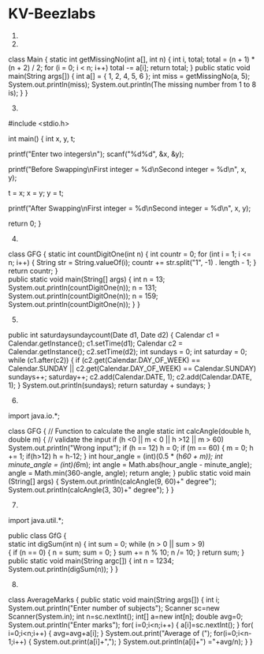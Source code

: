 # KV-Beezlabs

1) 


2)
class Main {
    static int getMissingNo(int a[], int n)
    {
        int i, total;
        total = (n + 1) * (n + 2) / 2;
        for (i = 0; i < n; i++)
            total -= a[i];
        return total;
    }
    public static void main(String args[])
    {
        int a[] = { 1, 2, 4, 5, 6 };
        int miss = getMissingNo(a, 5);
        System.out.println(miss);
        System.out.println(The missing number from 1 to 8 is);
    }
}


3)
#include <stdio.h>

int main()
{
  int x, y, t;

  printf("Enter two integers\n");
  scanf("%d%d", &x, &y);

  printf("Before Swapping\nFirst integer = %d\nSecond integer = %d\n", x, y);

  t = x;
  x = y;
  y = t;

  printf("After Swapping\nFirst integer = %d\nSecond integer = %d\n", x, y);

  return 0;
}


4)
class GFG 
{ 
static int countDigitOne(int n) 
{ 
    int countr = 0; 
    for (int i = 1; i <= n; i++) 
    { 
        String str = String.valueOf(i); 
        countr += str.split("1", -1) . length - 1; 
    } 
    return countr; 
}  
public static void main(String[] args) 
{ 
    int n = 13; 
    System.out.println(countDigitOne(n)); 
    n = 131; 
    System.out.println(countDigitOne(n)); 
    n = 159; 
    System.out.println(countDigitOne(n)); 
} 
} 


5)
 public int saturdaysundaycount(Date d1, Date d2) {
                Calendar c1 = Calendar.getInstance();
                c1.setTime(d1);
                Calendar c2 = Calendar.getInstance();
                c2.setTime(d2);
                int sundays = 0;
                int saturday = 0;
                while (c1.after(c2)) {
                    if (c2.get(Calendar.DAY_OF_WEEK) == Calendar.SUNDAY || c2.get(Calendar.DAY_OF_WEEK) == Calendar.SUNDAY)
                        sundays++;
                    saturday++;
                    c2.add(Calendar.DATE, 1);
                    c2.add(Calendar.DATE, 1);
                }
                System.out.println(sundays);
                return saturday + sundays;
            }
            
            
6)

import java.io.*;
 
class GFG 
{
    // Function to calculate the angle
    static int calcAngle(double h, double m)
    {
        // validate the input
        if (h <0 || m < 0 || h >12 || m > 60)
            System.out.println("Wrong input");
        if (h == 12)
            h = 0;
             if (m == 60)
       {
        m = 0;
        h += 1;
        if(h>12)
          h = h-12;
        } 
        int hour_angle = (int)(0.5 * (h*60 + m));
        int minute_angle = (int)(6*m);
        int angle = Math.abs(hour_angle - minute_angle);
        angle = Math.min(360-angle, angle);
        return angle;
    } 
    public static void main (String[] args) 
    {
        System.out.println(calcAngle(9, 60)+" degree");
        System.out.println(calcAngle(3, 30)+" degree");
    }
}

 
7)
import java.util.*; 
  
public class GfG {  
    static int digSum(int n) 
    { 
        int sum = 0; 
        while (n > 0 || sum > 9)  
        { 
            if (n == 0) { 
                n = sum; 
                sum = 0; 
            } 
            sum += n % 10; 
            n /= 10; 
        } 
        return sum; 
    } 
    public static void main(String argc[]) 
    { 
        int n = 1234; 
        System.out.println(digSum(n)); 
    } 
} 


8)
class AverageMarks
{
   public static void main(String args[])
  {
    int i;
    System.out.println("Enter number of subjects");
    Scanner sc=new Scanner(System.in);
    int n=sc.nextInt();
    int[] a=new int[n];
    double avg=0;
    System.out.println("Enter marks");
    for( i=0;i<n;i++)
    {
       a[i]=sc.nextInt();
    }
    for( i=0;i<n;i++)
    {
      avg=avg+a[i];
    }
    System.out.print("Average of (");
    for(i=0;i<n-1;i++)
    {
      System.out.print(a[i]+",");
    }
    System.out.println(a[i]+") ="+avg/n);
  }
}
  


